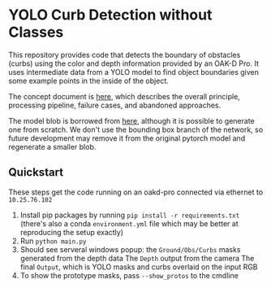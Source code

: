# YOLO Curb Detection without Classes

This repository provides code that detects the boundary of obstacles (curbs) using the color and depth information provided by an OAK-D Pro. It uses intermediate data from a YOLO model to find object boundaries given some example points in the inside of the object.

The concept document is [here](https://docs.google.com/document/d/1lS5mrRXDqX3NMxOKWP08jXFPXZpRKm6UVFRw1kWfFeQ), which describes the overall principle, processing pipeline, failure cases, and abandoned approaches.

The model blob is borrowed from [here](https://github.com/tirandazi/depthai-yolov8-segment), although it is possible to generate one from scratch. We don't use the bounding box branch of the network, so future development may remove it from the original pytorch model and regenerate a smaller blob.

## Quickstart

These steps get the code running on an oakd-pro connected via ethernet to `10.25.76.102`

1. Install pip packages by running `pip install -r requirements.txt` (there's also a conda `environment.yml` file which may be better at reproducing the setup exactly)
2. Run `python main.py`
3. Should see serveral windows popup: the `Ground/Obs/Curbs` masks generated from the depth data
   The `Depth` output from the camera
   The final `Output`, which is YOLO masks and curbs overlaid on the input RGB
4. To show the prototype masks, pass `--show_protos` to the cmdline

